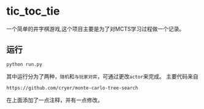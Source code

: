 # tic_toc_tie
一个简单的井字棋游戏,这个项目主要是为了对MCTS学习过程做一个记录。
## 运行
```
python run.py
```
其中运行分为了两种，`随机`和`与玩家对弈`，可通过更改`actor`来完成。
主要代码来自
```
https://github.com/cryer/monte-carlo-tree-search
```
在上面添加了一点注释，并有一点修改。

